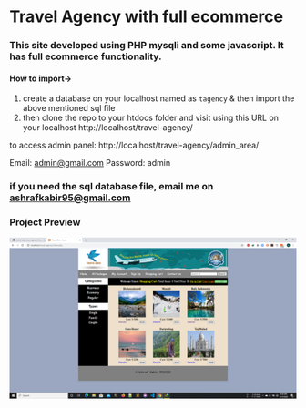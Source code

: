 # Travel Agency with full ecommerce

### This site developed using PHP mysqli and some javascript. It has full ecommerce functionality.

#### How to import->
  1. create a database on your localhost named as `tagency` & then import the above mentioned sql file
  2. then clone the repo to your htdocs folder and visit using this URL on your localhost http://localhost/travel-agency/


to access admin panel:
http://localhost/travel-agency/admin_area/


Email: admin@gmail.com
Password: admin


### if you need the sql database file, email me on <ashrafkabir95@gmail.com>

### Project Preview
![preview of travel agency](https://github.com/ashraf-kabir/travel-agency/blob/master/travel-agency-preview.PNG)
